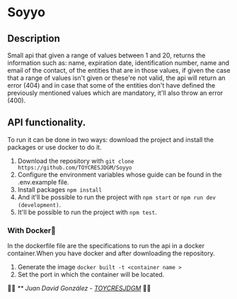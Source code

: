 # Soyyo
## Description
Small api that given a range of values between 1 and 20, returns the information such as: name, expiration date, identification number, name and email of the contact, of the entities that are in those values, if given the case that a range of values isn't given or these're not valid, the api will return an error (404) and in case that some of the entities don't have defined the previously mentioned values which are mandatory, it'll also throw an error (400).

## API functionality.
To run it can be done in two ways: download the project and install the packages or use docker to do it.

1. Download the repository with `git clone https://github.com/TOYCRESJDGM/Soyyo`
2. Configure the environment variables whose guide can be found in the .env.example file.
3. Install packages `npm install`
4. And it'll be possible to run the project with `npm start` or `npm run dev (development)`.
5. It'll be possible to run the project with `npm test`.

### With Docker🐙
In the dockerfile file are the specifications to run the api in a docker container.When you have docker and after downloading the repository.

1. Generate the image `docker built -t <container name >`
2. Set the port in which the container will be located. 


 👩‍💻 _** Juan David González - [TOYCRESJDGM](https://github.com/TOYCRESJDGM)_ 👨‍💻
